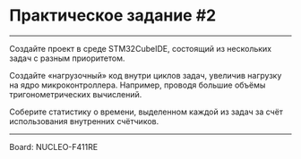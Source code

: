 # Практическое задание #2

---

Создайте проект в среде STM32CubeIDE, состоящий из нескольких задач с разным приоритетом.

Создайте «нагрузочный» код внутри циклов задач, увеличив нагрузку на ядро микроконтроллера. Например, проводя большие объёмы тригонометрических вычислений.

Соберите статистику о времени, выделенном каждой из задач за счёт использования внутренних счётчиков.

---

Board: NUCLEO-F411RE
